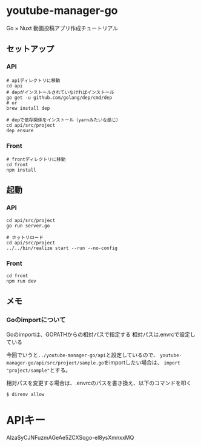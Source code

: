 # youtube-manager-go
Go × Nuxt 動画投稿アプリ作成チュートリアル

## セットアップ

### API

```bash:
# apiディレクトリに移動
cd api
# depがインストールされていなければインストール
go get -u github.com/golang/dep/cmd/dep
# or
brew install dep

# depで依存関係をインストール（yarnみたいな感じ）
cd api/src/project
dep ensure
```

### Front

```bash:
# frontディレクトリに移動
cd front
npm install
```

## 起動

### API

```bash:
cd api/src/project
go run server.go

# ホットリロード
cd api/src/project
../../bin/realize start --run --no-config
```

### Front

```bash:
cd front
npm run dev
```

## メモ

### Goのimportについて

Goのimportは、GOPATHからの相対パスで指定する
相対パスは.envrcで設定している

今回でいうと`../youtube-manager-go/api`と設定しているので、
`youtube-manager-go/api/src/project/sample.go`をimportしたい場合は、
`import "project/sample"`とする。

相対パスを変更する場合は、.envrcのパスを書き換え、以下のコマンドを叩く

```bash:
$ direnv allow
```

# APIキー

AIzaSyCJNFuzmAGeAe5ZCXSqgo-el8ysXmnxxMQ